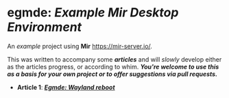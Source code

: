 egmde: *Example Mir Desktop Environment*
======================================

An *example* project using **Mir** https://mir-server.io/.

This was written to accompany some ***articles*** and will *slowly* develop either as 
the articles progress, or according to whim. ***You're welcome to use this as a 
basis for your own project or to offer suggestions via pull requests.***

  * **Article 1**: [***Egmde: Wayland reboot***](https://community.ubuntu.com/t/egmde-wayland-reboot/)
